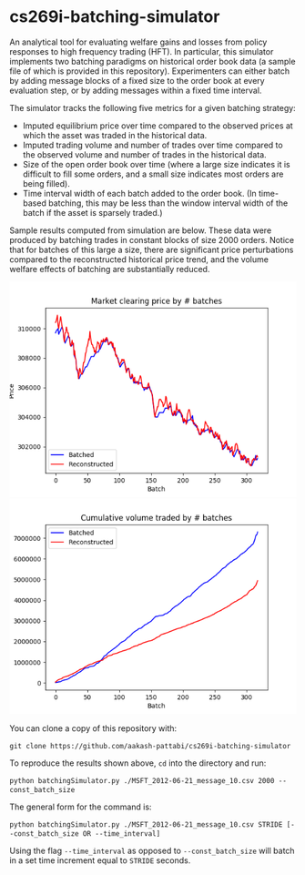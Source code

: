 # cs269i-batching-simulator

An analytical tool for evaluating welfare gains and losses from policy responses to high frequency trading (HFT). In particular, this simulator implements two batching paradigms on historical order book data (a sample file of which is provided in this repository). Experimenters can either batch by adding message blocks of a fixed size to the order book at every evaluation step, or by adding messages within a fixed time interval.  


The simulator tracks the following five metrics for a given batching strategy: 
  * Imputed equilibrium price over time compared to the observed prices at which the asset was traded in the historical data.
  * Imputed trading volume and number of trades over time compared to the observed volume and number of trades in the historical data. 
  * Size of the open order book over time (where a large size indicates it is difficult to fill some orders, and a small size indicates most orders are being filled). 
  * Time interval width of each batch added to the order book. (In time-based batching, this may be less than the window interval width of the batch if the asset is sparsely traded.) 
  
Sample results computed from simulation are below. These data were produced by batching trades in constant blocks of size 2000 orders. Notice that for batches of this large a size, there are significant price perturbations compared to the reconstructed historical price trend, and the volume welfare effects of batching are substantially reduced. 

![alt-text-1](demo/Stride2000_Price_over_batch.png "Asset equilibrium price, imputed vs. historical") ![alt-text-2](demo/Stride2000_Volume_over_batch.png "Asset volume traded, imputed vs. historical")

You can clone a copy of this repository with:

```
git clone https://github.com/aakash-pattabi/cs269i-batching-simulator
```

To reproduce the results shown above, `cd` into the directory and run: 

```
python batchingSimulator.py ./MSFT_2012-06-21_message_10.csv 2000 --const_batch_size
```

The general form for the command is: 

```
python batchingSimulator.py ./MSFT_2012-06-21_message_10.csv STRIDE [--const_batch_size OR --time_interval]
```

Using the flag `--time_interval` as opposed to `--const_batch_size` will batch in a set time increment equal to `STRIDE` seconds.
